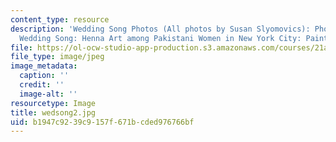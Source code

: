 ```yaml
---
content_type: resource
description: 'Wedding Song Photos (All photos by Susan Slyomovics): Photo stills from
  Wedding Song: Henna Art among Pakistani Women in New York City: Painting the bride'
file: https://ol-ocw-studio-app-production.s3.amazonaws.com/courses/21a-453-anthropology-of-the-middle-east-spring-2004/b1947c9239c9157f671bcded976766bf_wedsong2.jpg
file_type: image/jpeg
image_metadata:
  caption: ''
  credit: ''
  image-alt: ''
resourcetype: Image
title: wedsong2.jpg
uid: b1947c92-39c9-157f-671b-cded976766bf
---
```

